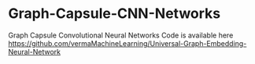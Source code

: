 # Graph-Capsule-CNN-Networks 

Graph Capsule Convolutional Neural Networks 
Code is available here https://github.com/vermaMachineLearning/Universal-Graph-Embedding-Neural-Network

